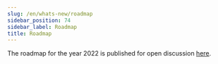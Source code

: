 ```yaml
---
slug: /en/whats-new/roadmap
sidebar_position: 74
sidebar_label: Roadmap
title: Roadmap
---
```


The roadmap for the year 2022 is published for open discussion [here](https://github.com/ClickHouse/ClickHouse/issues/32513).

